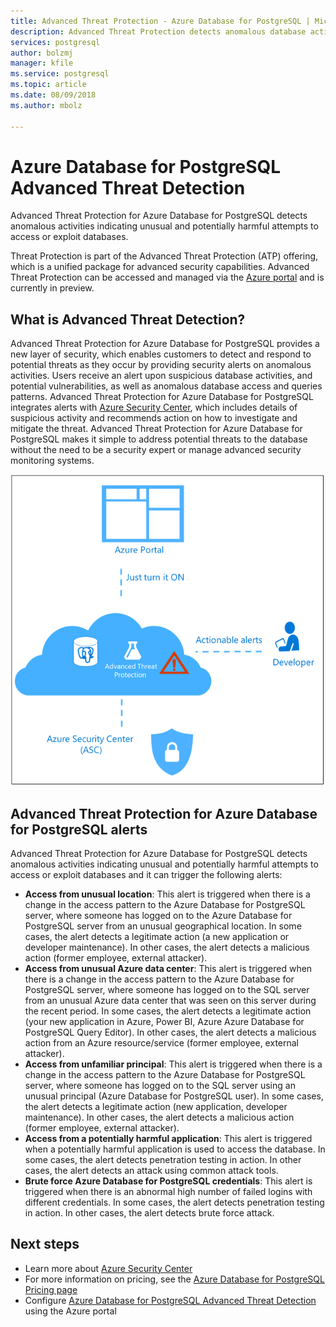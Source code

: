 ```yaml
---
title: Advanced Threat Protection - Azure Database for PostgreSQL | Microsoft Docs
description: Advanced Threat Protection detects anomalous database activities indicating potential security threats to the database. 
services: postgresql
author: bolzmj
manager: kfile
ms.service: postgresql
ms.topic: article
ms.date: 08/09/2018
ms.author: mbolz

---
```

# Azure Database for PostgreSQL Advanced Threat Detection

Advanced Threat Protection for Azure Database for PostgreSQL detects anomalous activities indicating unusual and potentially harmful attempts to access or exploit databases.

Threat Protection is part of the Advanced Threat Protection (ATP) offering, which is a unified package for advanced security capabilities. Advanced Threat Protection can be accessed and managed via the [Azure portal](https://portal.azure.com) and is currently in preview.

## What is Advanced Threat Detection?

Advanced Threat Protection for Azure Database for PostgreSQL provides a new layer of security, which enables customers to detect and respond to potential threats as they occur by providing security alerts on anomalous activities. Users receive an alert upon suspicious database activities, and potential vulnerabilities, as well as anomalous database access and queries patterns. Advanced Threat Protection for Azure Database for PostgreSQL integrates alerts with [Azure Security Center](https://azure.microsoft.com/services/security-center/), which includes details of suspicious activity and recommends action on how to investigate and mitigate the threat. Advanced Threat Protection for Azure Database for PostgreSQL makes it simple to address potential threats to the database without the need to be a security expert or manage advanced security monitoring systems. 

![Advanced Threat Detection Concept](media/concepts-database-threat-protection/advanced-threat-protection-concept.png)

## Advanced Threat Protection for Azure Database for PostgreSQL alerts 
Advanced Threat Protection for Azure Database for PostgreSQL detects anomalous activities indicating unusual and potentially harmful attempts to access or exploit databases and it can trigger the following alerts:
- **Access from unusual location**: This alert is triggered when there is a change in the access pattern to the Azure Database for PostgreSQL server, where someone has logged on to the Azure Database for PostgreSQL server from an unusual geographical location. In some cases, the alert detects a legitimate action (a new application or developer maintenance). In other cases, the alert detects a malicious action (former employee, external attacker).
- **Access from unusual Azure data center**: This alert is triggered when there is a change in the access pattern to the Azure Database for PostgreSQL server, where someone has logged on to the SQL server from an unusual Azure data center that was seen on this server during the recent period. In some cases, the alert detects a legitimate action (your new application in Azure, Power BI, Azure Azure Database for PostgreSQL Query Editor). In other cases, the alert detects a malicious action from an Azure resource/service (former employee, external attacker).
- **Access from unfamiliar principal**: This alert is triggered when there is a change in the access pattern to the Azure Database for PostgreSQL server, where someone has logged on to the SQL server using an unusual principal (Azure Database for PostgreSQL user). In some cases, the alert detects a legitimate action (new application, developer maintenance). In other cases, the alert detects a malicious action (former employee, external attacker).
- **Access from a potentially harmful application**: This alert is triggered when a potentially harmful application is used to access the database. In some cases, the alert detects penetration testing in action. In other cases, the alert detects an attack using common attack tools.
- **Brute force Azure Database for PostgreSQL credentials**: This alert is triggered when there is an abnormal high number of failed logins with different credentials. In some cases, the alert detects penetration testing in action. In other cases, the alert detects brute force attack.

## Next steps

* Learn more about [Azure Security Center](https://docs.microsoft.com/azure/security-center/security-center-intro)
* For more information on pricing, see the [Azure Database for PostgreSQL Pricing page](https://azure.microsoft.com/en-us/pricing/details/postgresql/) 
* Configure [Azure Database for PostgreSQL Advanced Threat Detection](howto-database-threat-protection-using-portal.md) using the Azure portal  
